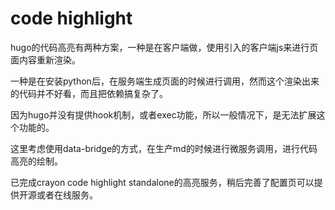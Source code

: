 # code highlight

hugo的代码高亮有两种方案，一种是在客户端做，使用引入的客户端js来进行页面内容重新渲染。

一种是在安装python后，在服务端生成页面的时候进行调用，然而这个渲染出来的代码并不好看，而且把依赖搞复杂了。

因为hugo并没有提供hook机制，或者exec功能，所以一般情况下，是无法扩展这个功能的。

这里考虑使用data-bridge的方式，在生产md的时候进行微服务调用，进行代码高亮的绘制。

已完成crayon code highlight standalone的高亮服务，稍后完善了配置页可以提供开源或者在线服务。

